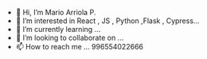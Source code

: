 - 👋 Hi, I’m Mario Arriola P.
- 👀 I’m interested in  React , JS , Python ,Flask , Cypress...
- 🌱 I’m currently learning ...
- 💞️ I’m looking to collaborate on ...
- 📫 How to reach me ... 996554022666

<!---
ARRIOLALEO/ARRIOLALEO is a ✨ special ✨ repository because its `README.md` (this file) appears on your GitHub profile.
You can click the Preview link to take a look at your changes.
--->
